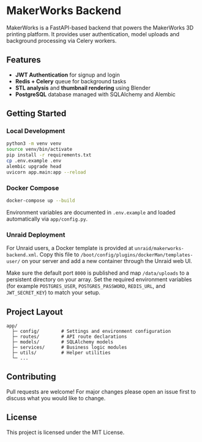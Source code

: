 # MakerWorks Backend

MakerWorks is a FastAPI-based backend that powers the MakerWorks 3D printing platform. It provides user authentication, model uploads and background processing via Celery workers.

## Features
- **JWT Authentication** for signup and login
- **Redis + Celery** queue for background tasks
- **STL analysis** and **thumbnail rendering** using Blender
- **PostgreSQL** database managed with SQLAlchemy and Alembic

## Getting Started

### Local Development
```bash
python3 -m venv venv
source venv/bin/activate
pip install -r requirements.txt
cp .env.example .env
alembic upgrade head
uvicorn app.main:app --reload
```

### Docker Compose
```bash
docker-compose up --build
```

Environment variables are documented in `.env.example` and loaded automatically via `app/config.py`.

### Unraid Deployment

For Unraid users, a Docker template is provided at `unraid/makerworks-backend.xml`.
Copy this file to `/boot/config/plugins/dockerMan/templates-user/` on your server and
add a new container through the Unraid web UI.

Make sure the default port `8000` is published and map `/data/uploads` to a
persistent directory on your array.  Set the required environment variables
(for example `POSTGRES_USER`, `POSTGRES_PASSWORD`, `REDIS_URL`, and
`JWT_SECRET_KEY`) to match your setup.

## Project Layout
```
app/
  ├─ config/        # Settings and environment configuration
  ├─ routes/        # API route declarations
  ├─ models/        # SQLAlchemy models
  ├─ services/      # Business logic modules
  ├─ utils/         # Helper utilities
  └─ ...
```

## Contributing
Pull requests are welcome! For major changes please open an issue first to discuss what you would like to change.

## License
This project is licensed under the MIT License.
